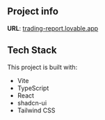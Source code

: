 ## Project info

**URL**: [trading-report.lovable.app](https://trading-report.lovable.app/)

## Tech Stack

This project is built with:

- Vite
- TypeScript
- React
- shadcn-ui
- Tailwind CSS
